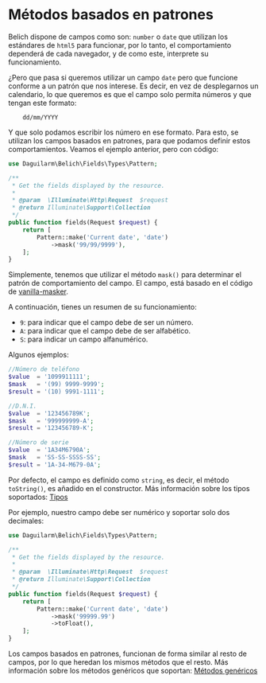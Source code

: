 # Métodos basados en patrones

Belich dispone de campos como son: `number` o `date` que utilizan los estándares de `html5` para funcionar, por lo tanto, el comportamiento dependerá de cada navegador, y de como este, interprete su funcionamiento.

¿Pero que pasa si queremos utilizar un campo `date` pero que funcione conforme a un patrón que nos interese. Es decir, en vez de desplegarnos un calendario, lo que queremos es que el campo solo permita números y que tengan este formato:

        dd/mm/YYYY

Y que solo podamos escribir los número en ese formato. Para esto, se utilizan los campos basados en patrones, para que podamos definir estos comportamientos. Veamos el ejemplo anterior, pero con código:

```php
use Daguilarm\Belich\Fields\Types\Pattern;

/**
 * Get the fields displayed by the resource.
 *
 * @param  \Illuminate\Http\Request  $request
 * @return Illuminate\Support\Collection
 */
public function fields(Request $request) {
    return [
        Pattern::make('Current date', 'date')
            ->mask('99/99/9999'),
    ];
}
```

Simplemente, tenemos que utilizar el método `mask()` para determinar el patrón de comportamiento del campo. El campo, está basado en el código de [vanilla-masker](https://github.com/vanilla-masker/vanilla-masker). 

A continuación, tienes un resumen de su funcionamiento:

- `9`: para indicar que el campo debe de ser un número.
- `A`: para indicar que el campo debe de ser alfabético.
- `S`: para indicar un campo alfanumérico.

Algunos ejemplos:

```php
//Número de teléfono
$value  = '1099911111'; 
$mask   = '(99) 9999-9999';
$result = '(10) 9991-1111';

//D.N.I.
$value  = '123456789K'; 
$mask   = '999999999-A';
$result = '123456789-K';

//Número de serie
$value  = '1A34M6790A'; 
$mask   = 'SS-SS-SSSS-SS';
$result = '1A-34-M679-0A';
```

Por defecto, el campo es definido como `string`, es decir, el método `toString()`, es añadido en el constructor. Más información sobre los tipos soportados: [Tipos](/es/fields/casts.md)

Por ejemplo, nuestro campo debe ser numérico y soportar solo dos decimales:

```php
use Daguilarm\Belich\Fields\Types\Pattern;

/**
 * Get the fields displayed by the resource.
 *
 * @param  \Illuminate\Http\Request  $request
 * @return Illuminate\Support\Collection
 */
public function fields(Request $request) {
    return [
        Pattern::make('Current date', 'date')
            ->mask('99999.99')
            ->toFloat(),
    ];
}
```

Los campos basados en patrones, funcionan de forma similar al resto de campos, por lo que heredan los mismos métodos que el resto. Más información sobre los métodos genéricos que soportan: [Métodos genéricos](/es/fields/methods-generic.md)
